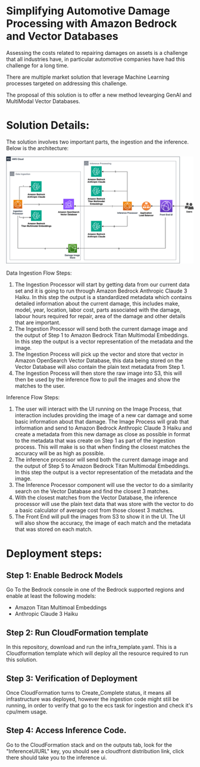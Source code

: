 # Simplifying Automotive Damage Processing with Amazon Bedrock and Vector Databases

Assessing the costs related to repairing damages on assets is a challenge that all industries have, in particular automotive companies have had this challenge for a long time. 

There are multiple market solution that leverage Machine Learning processes targeted on addressing this challenge. 

The proposal of this solution is to offer a new method levearging GenAI and MultiModal Vector Databases.

# Solution Details:

The solution involves two important parts, the ingestion and the inference. Below is the architecture:

![Sol Arch](/static_assets/damage_repair_sol.png)  

Data Ingestion Flow Steps:

1. The Ingestion Processor will start by getting data from our current data set and it is going to run through Amazon Bedrock Anthropic Claude 3 Haiku. In this step the output is a standardized metadata which contains detailed information about the current damage, this includes make, model, year, location, labor cost, parts associated with the damage, labour hours required for repair, area of the damage and other details that are important.
2. The Ingestion Processor will send both the current damage image and the output of Step 1 to Amazon Bedrock Titan Multimodal Embeddings. In this step the output is a vector representation of the metadata and the image. 
3. The Ingestion Process will pick up the vector and store that vector in Amazon OpenSearch Vector Database, this data being stored on the Vector Database will also contain the plain text metadata from Step 1. 
4. The Ingestion Process will then store the raw image into S3, this will then be used by the inference flow to pull the images and show the matches to the user.

Inference Flow Steps:

1. The user will interact with the UI running on the Image Process, that interaction includes providing the image of a new car damage and some basic information about that damage. The Image Process will grab that information and send to Amazon Bedrock Anthropic Claude 3 Haiku and create a metadata from this new damage as close as possible in format to the metadata that was create on Step 1 as part of the ingestion process. This will make is so that when finding the closest matches the accuracy will be as high as possible.
2. The inference processor will send both the current damage image and the output of Step 5 to Amazon Bedrock Titan Multimodal Embeddings. In this step the output is a vector representation of the metadata and the image. 
3. The Inference Processor component will use the vector to do a similarity search on the Vector Database and find the closest 3 matches.
4. With the closest matches from the Vector Database, the inference processor will use the plain text data that was store with the vector to do a basic calculator of average cost from those closest 3 matches. 
5. The Front End will pull the images from S3 to show it in the UI. The UI will also show the accuracy, the image of each match and the metadata that was stored on each match. 

# Deployment steps:

## Step 1: Enable Bedrock Models

Go To the Bedrock console in one of the Bedrock supported regions and enable at least the following models:

- Amazon Titan Multimoal Embeddings
- Anthropic Claude 3 Haiku

## Step 2: Run CloudFormation template

In this repository, download and run the infra_template.yaml.
This is a Cloudformation template which will deploy all the resource required to run this solution.

## Step 3: Verification of Deployment

Once CloudFormation turns to Create_Complete status, it means all infrastructure was deployed, however the ingestion code might still be running, in order to verify that go to the ecs task for ingestion and check it's cpu/mem usage.

## Step 4: Access Inference Code.

Go to the CloudFormation stack and on the outputs tab, look for the "InferenceUIURL" key, you should see a cloudfront distribution link, click there should take you to the inference ui.